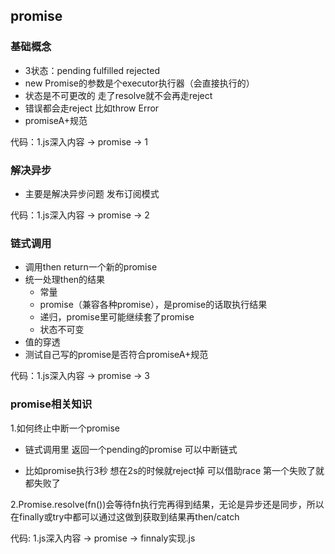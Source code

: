 ## promise

### 基础概念

- 3状态：pending fulfilled rejected
- new Promise的参数是个executor执行器（会直接执行的）
- 状态是不可更改的 走了resolve就不会再走reject
- 错误都会走reject 比如throw Error
- promiseA+规范

代码：1.js深入内容 -> promise -> 1

### 解决异步

- 主要是解决异步问题 发布订阅模式

代码：1.js深入内容 -> promise -> 2

### 链式调用

- 调用then return一个新的promise
- 统一处理then的结果
  - 常量
  - promise（兼容各种promise），是promise的话取执行结果
  - 递归，promise里可能继续套了promise
  - 状态不可变
- 值的穿透
- 测试自己写的promise是否符合promiseA+规范

代码：1.js深入内容 -> promise -> 3

### promise相关知识

1.如何终止中断一个promise

- 链式调用里 返回一个pending的promise 可以中断链式

- 比如promise执行3秒 想在2s的时候就reject掉 可以借助race 第一个失败了就都失败了

2.Promise.resolve(fn())会等待fn执行完再得到结果，无论是异步还是同步，所以在finally或try中都可以通过这做到获取到结果再then/catch

代码: 1.js深入内容 -> promise -> finnaly实现.js
